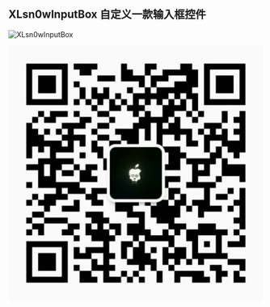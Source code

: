 ## XLsn0wInputBox  自定义一款输入框控件

![XLsn0wInputBox](https://github.com/XLsn0w/XLsn0wInputBox/blob/master/%E6%BC%94%E7%A4%BA.gif?raw=true)

![Cydiapple](https://github.com/XLsn0w/XLsn0w/raw/XLsn0w/XLsn0w/Cydiapple.png?raw=true)

